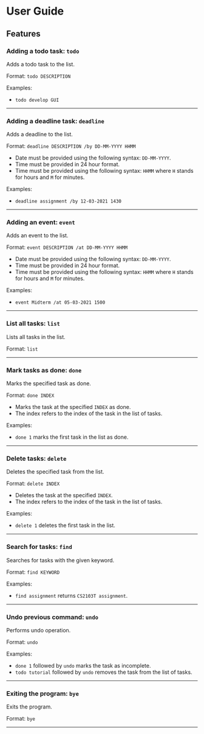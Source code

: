# User Guide

## Features 

### Adding a todo task: `todo`
Adds a todo task to the list. 

Format: `todo DESCRIPTION`

Examples:

* `todo develop GUI`

___

### Adding a deadline task: `deadline`
Adds a deadline to the list.

Format: `deadline DESCRIPTION /by DD-MM-YYYY HHMM`

* Date must be provided using the following syntax: `DD-MM-YYYY`.
* Time must be provided in 24 hour format.
* Time must be provided using the following syntax: `HHMM` where `H` stands for hours and `M` for minutes.

Examples:

* `deadline assignment /by 12-03-2021 1430`

---

### Adding an event: `event`
Adds an event to the list.

Format: `event DESCRIPTION /at DD-MM-YYYY HHMM` 

* Date must be provided using the following syntax: `DD-MM-YYYY`.
* Time must be provided in 24 hour format.
* Time must be provided using the following syntax: `HHMM` where `H` stands for hours and `M` for minutes.

Examples:

* `event Midterm /at 05-03-2021 1500`

___

### List all tasks: `list`
Lists all tasks in the list.

Format: `list`

---

### Mark tasks as done: `done`
Marks the specified task as done.

Format: `done INDEX`

* Marks the task at the specified `INDEX` as done.
* The index refers to the index of the task in the list of tasks.

Examples:

* `done 1` marks the first task in the list as done.

---

### Delete tasks: `delete`
Deletes the specified task from the list.

Format: `delete INDEX`

* Deletes the task at the specified `INDEX`.
* The index refers to the index of the task in the list of tasks.

Examples:

* `delete 1` deletes the first task in the list.

---

### Search for tasks: `find`
Searches for tasks with the given keyword.

Format: `find KEYWORD`

Examples:

* `find assignment` returns `CS2103T assignment`.

---

### Undo previous command: `undo`
Performs undo operation.

Format: `undo`

Examples:

* `done 1` followed by `undo` marks the task as incomplete.
* `todo tutorial` followed by `undo` removes the task from the list of tasks.

---

### Exiting the program: `bye`
Exits the program.

Format: `bye`

---


